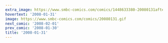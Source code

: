 ```yaml
---
extra_image: https://www.smbc-comics.com/comics/1448633380-20080131after.png
hovertext: '2008-01-31'
image: https://www.smbc-comics.com/comics/20080131.gif
next_comic: '2008-02-01'
prev_comic: '2008-01-30'
title: '2008-01-31'
---
```



